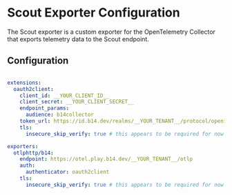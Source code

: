 # Scout Exporter Configuration

The Scout exporter is a custom exporter for the OpenTelemetry Collector that exports telemetry data to the Scout endpoint.

## Configuration


```yaml

extensions:
  oauth2client:
    client_id: __YOUR_CLIENT_ID__
    client_secret: __YOUR_CLIENT_SECRET__
    endpoint_params:
      audience: b14collector
    token_url: https://id.b14.dev/realms/__YOUR_TENANT__/protocol/openid-connect/token
    tls:
      insecure_skip_verify: true # this appears to be required for now due to Otel Collector bugs.

exporters:
  otlphttp/b14:
    endpoint: https://otel.play.b14.dev/__YOUR_TENANT__/otlp
    auth:
      authenticator: oauth2client
    tls:
      insecure_skip_verify: true # this appears to be required for now due to Otel Collector bugs.
```